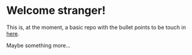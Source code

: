 # Welcome stranger!

This is, at the moment, a basic repo with the bullet points to be touch in [here](https://github.com/JJ/top-github-users-data#7).

Maybe something more...
